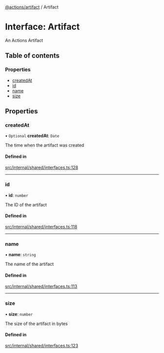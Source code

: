 [@actions/artifact](../README.md) / Artifact

# Interface: Artifact

An Actions Artifact

## Table of contents

### Properties

- [createdAt](Artifact.md#createdat)
- [id](Artifact.md#id)
- [name](Artifact.md#name)
- [size](Artifact.md#size)

## Properties

### createdAt

• `Optional` **createdAt**: `Date`

The time when the artifact was created

#### Defined in

[src/internal/shared/interfaces.ts:128](https://github.com/actions/toolkit/blob/f522fdf/packages/artifact/src/internal/shared/interfaces.ts#L128)

___

### id

• **id**: `number`

The ID of the artifact

#### Defined in

[src/internal/shared/interfaces.ts:118](https://github.com/actions/toolkit/blob/f522fdf/packages/artifact/src/internal/shared/interfaces.ts#L118)

___

### name

• **name**: `string`

The name of the artifact

#### Defined in

[src/internal/shared/interfaces.ts:113](https://github.com/actions/toolkit/blob/f522fdf/packages/artifact/src/internal/shared/interfaces.ts#L113)

___

### size

• **size**: `number`

The size of the artifact in bytes

#### Defined in

[src/internal/shared/interfaces.ts:123](https://github.com/actions/toolkit/blob/f522fdf/packages/artifact/src/internal/shared/interfaces.ts#L123)
